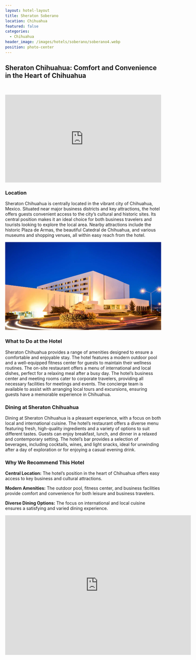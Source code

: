 ```yaml
---
layout: hotel-layout
title: Sheraton Soberano
location: Chihuahua
featured: false
categories:
  - Chihuahua
header_image: /images/hotels/soberano/soberano4.webp
position: photo-center
---
```

## Sheraton Chihuahua: Comfort and Convenience in the Heart of Chihuahua

&nbsp;

<style>.embed-container { position: relative; padding-bottom: 56.25%; height: 0; overflow: hidden; max-width: 100%; } .embed-container iframe, .embed-container object, .embed-container embed { position: absolute; top: 0; left: 0; width: 100%; height: 100%; }</style>

<div class="embed-container"><iframe src="https://www.youtube.com/embed/bVkJ2xnmzs8" frameborder="0" allowfullscreen=""></iframe></div>

### Location

Sheraton Chihuahua is centrally located in the vibrant city of Chihuahua, Mexico. Situated near major business districts and key attractions, the hotel offers guests convenient access to the city’s cultural and historic sites. Its central position makes it an ideal choice for both business travelers and tourists looking to explore the local area. Nearby attractions include the historic Plaza de Armas, the beautiful Catedral de Chihuahua, and various museums and shopping venues, all within easy reach from the hotel.

![](/images/hotels/soberano/soberano1.webp)

### What to Do at the Hotel

Sheraton Chihuahua provides a range of amenities designed to ensure a comfortable and enjoyable stay. The hotel features a modern outdoor pool and a well-equipped fitness center for guests to maintain their wellness routines. The on-site restaurant offers a menu of international and local dishes, perfect for a relaxing meal after a busy day. The hotel’s business center and meeting rooms cater to corporate travelers, providing all necessary facilities for meetings and events. The concierge team is available to assist with arranging local tours and excursions, ensuring guests have a memorable experience in Chihuahua.

### Dining at Sheraton Chihuahua

Dining at Sheraton Chihuahua is a pleasant experience, with a focus on both local and international cuisine. The hotel’s restaurant offers a diverse menu featuring fresh, high-quality ingredients and a variety of options to suit different tastes. Guests can enjoy breakfast, lunch, and dinner in a relaxed and contemporary setting. The hotel’s bar provides a selection of beverages, including cocktails, wines, and light snacks, ideal for unwinding after a day of exploration or for enjoying a casual evening drink.

### Why We Recommend This Hotel

**Central Location:** The hotel’s position in the heart of Chihuahua offers easy access to key business and cultural attractions.&nbsp;

**Modern Amenities:** The outdoor pool, fitness center, and business facilities provide comfort and convenience for both leisure and business travelers.&nbsp;

**Diverse Dining Options:** The focus on international and local cuisine ensures a satisfying and varied dining experience.&nbsp;

<div class='map-container center'>

<iframe src="https://www.google.com/maps/embed?pb=!1m18!1m12!1m3!1d3500.6579050092596!2d-106.13736028856836!3d28.669960082277914!2m3!1f0!2f0!3f0!3m2!1i1024!2i768!4f13.1!3m3!1m2!1s0x86ea428aa935e64d%3A0x817c1e2f959a5365!2sSheraton%20Chihuahua%20Soberano!5e0!3m2!1ses!2smx!4v1723603879759!5m2!1ses!2smx" width="600" height="450" style="border:0;" allowfullscreen="" loading="lazy" referrerpolicy="no-referrer-when-downgrade"></iframe>

</div>
&nbsp;